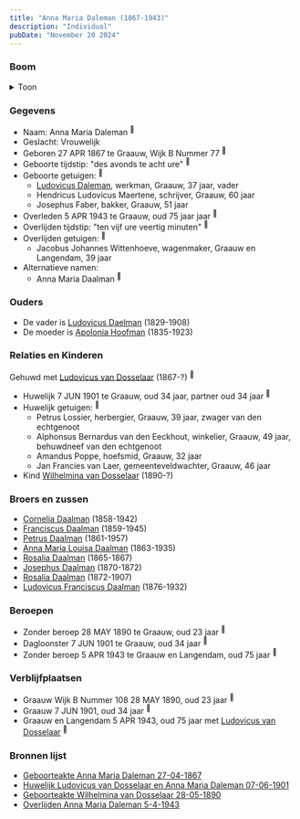 ```yaml
---
title: "Anna Maria Daleman (1867-1943)"
description: "Individual"
pubDate: "November 20 2024"
---
```


### Boom
<details><summary>Toon</summary>

![test](https://www.plantuml.com/plantuml/svg/bPHRRzf048NVzrUCaeS-8VaI2aQ8X6lJghceIblr2Otj2QnOxwBTTH2A-EyTXGrG4PNapHhFZBzppiXNpgFrTQM4MqYzH8iLv5WiPjRKkXmQPInuYzhnAz9Up6L9K4XRADe-KxNqQwYeoicwRSbvicJyUadYO6kXq3bu5W0mCBOa-p2NnKAJSzrkXLBtUf2AZH2VuFxbKqvi9yw-rwLvaaNjO8IaAjHdW0w-Hb6KP03dutJId0nuyVEZ95LkeDl9CLzFS-EzeauF4hWRFa3SvkxhMZb_qEWMjL9JrEMqiCQvt30EJyGnVFjv2t4MjU6BHQnN31Pe-alsH4k4QsCU_u5fCynaC4x7wNzWChYz-yKmQPCNQ4zQEaUdYRAjXYn9Zu2wdHMLfTGpRajZ68s7lBxPUk6QC5SSmRcIixbVar9cnMmR4SnhD4A720BsXJ391NwLfB7OwTSQuGOjEp12HGSES1VieZpjHDA2_lqFPltSUjLqqeRcTYIxEB3X-4oUKCE8fqWXsZtTkuxbGpYNSFbs3gtN-ubtCRIJunZ2v6-fvdpOaerz6_qYUizfSNut_J-i88i-g2245z9l9oBujIy41Os08yGLwPB_6dy1)
</details>

### Gegevens
- Naam: Anna Maria Daleman <sup><a href="../s00386/" style="text-decoration:none" title="Geboorteakte Anna Maria Daleman 27-04-1867">:link:</a></sup>
- Geslacht: Vrouwelijk
- Geboren 27 APR 1867 te Graauw, Wijk B Nummer 77 <sup><a href="../s00386/" style="text-decoration:none" title="Geboorteakte Anna Maria Daleman 27-04-1867">:link:</a></sup>
- Geboorte tijdstip: "des avonds te acht ure" <sup><a href="../s00386/" style="text-decoration:none" title="Geboorteakte Anna Maria Daleman 27-04-1867">:link:</a></sup>
- Geboorte getuigen: <sup><a href="../s00386/" style="text-decoration:none" title="Geboorteakte Anna Maria Daleman 27-04-1867">:link:</a></sup>
  - [Ludovicus Daleman](../i00029/), werkman, Graauw, 37 jaar, vader
  - Hendricus Ludovicus Maertene, schrijver, Graauw, 60 jaar
  - Josephus Faber, bakker, Graauw, 51 jaar
- Overleden 5 APR 1943 te Graauw, oud 75 jaar jaar <sup><a href="../s00404/" style="text-decoration:none" title="Overlijden Anna Maria Daleman 5-4-1943">:link:</a></sup>
- Overlijden tijdstip: "ten vijf ure veertig minuten" <sup><a href="../s00404/" style="text-decoration:none" title="Overlijden Anna Maria Daleman 5-4-1943">:link:</a></sup>
- Overlijden getuigen: <sup><a href="../s00404/" style="text-decoration:none" title="Overlijden Anna Maria Daleman 5-4-1943">:link:</a></sup>
  - Jacobus Johannes Wittenhoeve, wagenmaker, Graauw en Langendam, 39 jaar
- Alternatieve namen:
  - Anna Maria Daalman <sup><a href="../s00398/" style="text-decoration:none" title="Geboorteakte Wilhelmina van Dosselaar 28-05-1890">:link:</a></sup>

### Ouders
- De vader is [Ludovicus Daelman](../i00029/) (1829-1908)
- De moeder is [Apolonia Hoofman](../i00028/) (1835-1923)

### Relaties en Kinderen

Gehuwd met [Ludovicus van Dosselaar](../i00239/) (1867-?) <sup><a href="../s00397/" style="text-decoration:none" title="Huwelijk Ludovicus van Dosselaar en Anna Maria Daleman 07-06-1901">:link:</a></sup>
- Huwelijk 7 JUN 1901 te Graauw, oud 34 jaar, partner oud 34 jaar <sup><a href="../s00397/" style="text-decoration:none" title="Huwelijk Ludovicus van Dosselaar en Anna Maria Daleman 07-06-1901">:link:</a></sup>
- Huwelijk getuigen:  <sup><a href="../s00397/" style="text-decoration:none" title="Huwelijk Ludovicus van Dosselaar en Anna Maria Daleman 07-06-1901">:link:</a></sup>
  - Petrus Lossier, herbergier, Graauw, 39 jaar, zwager van den echtgenoot
  - Alphonsus Bernardus van den Eeckhout, winkelier, Graauw, 49 jaar, behuwdneef van den echtgenoot
  - Amandus Poppe, hoefsmid, Graauw, 32 jaar
  - Jan Francies van Laer, gemeenteveldwachter, Graauw, 46 jaar
- Kind [Wilhelmina van Dosselaar](../i00240/) (1890-?)

### Broers en zussen
- [Cornelia Daalman](../i00226/) (1858-1942)
- [Franciscus Daalman](../i00227/) (1859-1945)
- [Petrus Daalman](../i00228/) (1861-1957)
- [Anna Maria Louisa Daalman](../i00229/) (1863-1935)
- [Rosalia Daalman](../i00230/) (1865-1867)
- [Josephus Daalman](../i00232/) (1870-1872)
- [Rosalia Daalman](../i00233/) (1872-1907)
- [Ludovicus Franciscus Daalman](../i00234/) (1876-1932)

### Beroepen
- Zonder beroep 28 MAY 1890 te Graauw, oud 23 jaar <sup><a href="../s00398/" style="text-decoration:none" title="Geboorteakte Wilhelmina van Dosselaar 28-05-1890">:link:</a></sup>
- Dagloonster 7 JUN 1901 te Graauw, oud 34 jaar <sup><a href="../s00397/" style="text-decoration:none" title="Huwelijk Ludovicus van Dosselaar en Anna Maria Daleman 07-06-1901">:link:</a></sup>
- Zonder beroep 5 APR 1943 te Graauw en Langendam, oud 75 jaar <sup><a href="../s00404/" style="text-decoration:none" title="Overlijden Anna Maria Daleman 5-4-1943">:link:</a></sup>

### Verblijfplaatsen
- Graauw Wijk B Nummer 108 28 MAY 1890, oud 23 jaar  <sup><a href="../s00398/" style="text-decoration:none" title="Geboorteakte Wilhelmina van Dosselaar 28-05-1890">:link:</a></sup>
- Graauw  7 JUN 1901, oud 34 jaar  <sup><a href="../s00397/" style="text-decoration:none" title="Huwelijk Ludovicus van Dosselaar en Anna Maria Daleman 07-06-1901">:link:</a></sup>
- Graauw en Langendam  5 APR 1943, oud 75 jaar met [Ludovicus van Dosselaar](../i00239/) <sup><a href="../s00404/" style="text-decoration:none" title="Overlijden Anna Maria Daleman 5-4-1943">:link:</a></sup>

### Bronnen lijst
- [Geboorteakte Anna Maria Daleman 27-04-1867](../s00386/)
- [Huwelijk Ludovicus van Dosselaar en Anna Maria Daleman 07-06-1901](../s00397/)
- [Geboorteakte Wilhelmina van Dosselaar 28-05-1890](../s00398/)
- [Overlijden Anna Maria Daleman 5-4-1943](../s00404/)